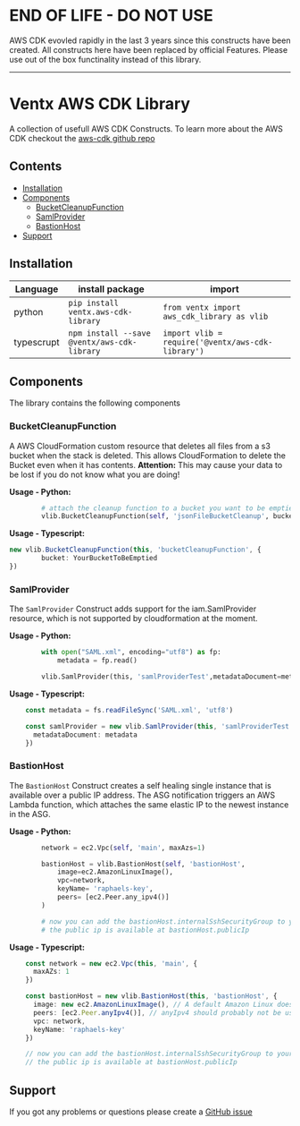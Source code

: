 # END OF LIFE - DO NOT USE

AWS CDK evovled rapidly in the last 3 years since this constructs have been created. All constructs here have been replaced by official Features. Please use out of the box functinality instead of this library.

---

# Ventx AWS CDK Library <!-- omit in toc -->

A collection of usefull AWS CDK Constructs. To learn more about the AWS CDK checkout the [aws-cdk github repo](https://github.com/awslabs/aws-cdk)

## Contents  <!-- omit in toc -->

- [Installation](#Installation)
- [Components](#Components)
  - [BucketCleanupFunction](#BucketCleanupFunction)
  - [SamlProvider](#SamlProvider)
  - [BastionHost](#BastionHost)
- [Support](#Support)

## Installation

| Language   | install package                             | import                                                |
|------------|---------------------------------------------|-------------------------------------------------------|
| python     | `pip install ventx.aws-cdk-library`         | ```from ventx import aws_cdk_library as vlib```       |
| typescrupt | `npm install --save @ventx/aws-cdk-library` | ```import vlib = require('@ventx/aws-cdk-library')``` |

## Components

The library contains the following components

### BucketCleanupFunction

A AWS CloudFormation custom resource that deletes all files from a s3 bucket when the stack is deleted. This allows CloudFormation to delete the Bucket even when it has contents. __Attention:__ This may cause your data to be lost if you do not know what you are doing!

__Usage - Python:__

```python
        # attach the cleanup function to a bucket you want to be emptied when the stack is deleted
        vlib.BucketCleanupFunction(self, 'jsonFileBucketCleanup', bucket=YourBucketToBeEmptied)
```

__Usage - Typescript:__

```typescript
new vlib.BucketCleanupFunction(this, 'bucketCleanupFunction', {
        bucket: YourBucketToBeEmptied
})
```

### SamlProvider

The `SamlProvider` Construct adds support for the iam.SamlProvider resource, which is not supported by cloudformation at the moment.

__Usage - Python:__

```python
        with open("SAML.xml", encoding="utf8") as fp:
            metadata = fp.read()

        vlib.SamlProvider(this, 'samlProviderTest',metadataDocument=metadata)
```

__Usage - Typescript:__

```typescript
    const metadata = fs.readFileSync('SAML.xml', 'utf8')

    const samlProvider = new vlib.SamlProvider(this, 'samlProviderTest', {
      metadataDocument: metadata
    })
```

### BastionHost

The `BastionHost` Construct creates a self healing single instance that is available over a public IP address. The ASG notification triggers an AWS Lambda function, which attaches the same elastic IP to the newest instance in the ASG.

__Usage - Python:__

```python
        network = ec2.Vpc(self, 'main', maxAzs=1)

        bastionHost = vlib.BastionHost(self, 'bastionHost',
            image=ec2.AmazonLinuxImage(),
            vpc=network,
            keyName= 'raphaels-key',
            peers= [ec2.Peer.any_ipv4()]
        )

        # now you can add the bastionHost.internalSshSecurityGroup to your backend instance to allow SSH communciations.
        # the public ip is available at bastionHost.publicIp
```

__Usage - Typescript:__

```typescript
    const network = new ec2.Vpc(this, 'main', {
      maxAZs: 1
    })

    const bastionHost = new vlib.BastionHost(this, 'bastionHost', {
      image: new ec2.AmazonLinuxImage(), // A default Amazon Linux does not make a good bastion host!
      peers: [ec2.Peer.anyIpv4()], // anyIpv4 should probably not be used in Production!
      vpc: network,
      keyName: 'raphaels-key'
    })

    // now you can add the bastionHost.internalSshSecurityGroup to your backend instance to allow SSH communciations.
    // the public ip is available at bastionHost.publicIp
```

## Support

If you got any problems or questions please create a [GitHub issue](https://github.com/ventx/aws-cdk-library/issues)
